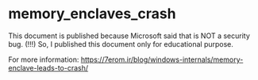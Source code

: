 # memory_enclaves_crash
This document is published because Microsoft said that is NOT a security bug. (!!!) 
So, I published this document only for educational purpose. 

For more information:
https://7erom.ir/blog/windows-internals/memory-enclave-leads-to-crash/
